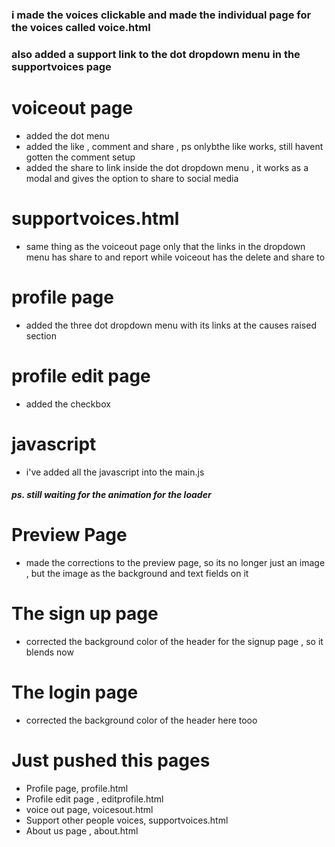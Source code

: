 ### i made the voices  clickable and made the individual page for the voices called voice.html

### also added a support link to the dot dropdown menu in the supportvoices page 


# voiceout page 
* added the dot menu
* added the like , comment and share , ps onlybthe like works, still havent gotten the comment setup
* added the share to link inside the dot dropdown menu , it works as a modal and gives the option to share to social media

# supportvoices.html 
* same thing as the voiceout page only that the links in the dropdown menu has share to and report while voiceout has the delete and share to 

# profile page 
* added the three dot dropdown menu with its links at the causes raised section

# profile edit page
* added the checkbox

# javascript
* i've added all the javascript into the main.js

##### ps. still waiting for the animation for the loader

# Preview Page
* made the corrections to the preview page, so its no longer just an image , but the image as the background and text fields on it

# The sign up page 
* corrected the background color of the header for the signup page , so it blends now 

# The login page 
* corrected the background color of the header here tooo

# Just pushed this pages 
- Profile page, profile.html
- Profile edit page , editprofile.html
- voice out page, voicesout.html
- Support other people voices, supportvoices.html
- About us page , about.html